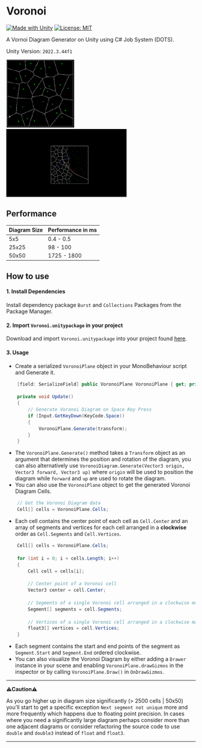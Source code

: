 # Voronoi
[![Made with Unity](https://img.shields.io/badge/Made%20with-Unity-57b9d3.svg?style=flat&logo=unity)](https://unity3d.com)
[![License: MIT](https://img.shields.io/badge/License-MIT-yellow.svg)](https://opensource.org/licenses/MIT)

A Vornoi Diagram Generator on Unity using C# Job System (DOTS).

Unity Version: `2022.3.44f1`

![drawing.gif](docs/diagram.png) ![drawing.gif](docs/drawing.gif)

## Performance

| Diagram Size | Performance in ms |
|--------------|-------------------|
| 5x5          | 0.4 - 0.5         |
| 25x25        | 98 - 100          |
| 50x50        | 1725 - 1800       |

## How to use
#### 1. Install Dependencies
Install dependency package `Burst` and `Collections` Packages from the Package Manager.
#### 2. Import `Voronoi.unitypackage` in your project
Download and import `Voronoi.unitypackage` into your project found [here](https://github.com/rob1997/Voronoi/releases/).
#### 3. Usage
- Create a serialized `VoronoiPlane` object in your MonoBehaviour script and Generate it.
```csharp
    [field: SerializeField] public VoronoiPlane VoronoiPlane { get; private set; }

    private void Update()
    {
        // Generate Voronoi Diagram on Space Key Press
        if (Input.GetKeyDown(KeyCode.Space))
        {
            VoronoiPlane.Generate(transform);
        }
    }
```
- The `VoronoiPlane.Generate()` method takes a `Transform` object as an argument that determines the position and rotation of the diagram, you can also alternatively use `VoronoiDiagram.Generate(Vector3 origin, Vector3 forward, Vector3 up)` where `origin` will be used to position the diagram while `forward` and `up` are used to rotate the diagram.
- You can also use the `VoronoiPlane` object to get the generated Voronoi Diagram Cells.
```csharp
    // Get the Voronoi Diagram data
    Cell[] cells = VoronoiPlane.Cells;
```
- Each cell contains the center point of each cell as `Cell.Center` and an array of segments and vertices for each cell arranged in a **clockwise** order as `Cell.Segments` and `Cell.Vertices`.
```csharp
    Cell[] cells = VoronoiPlane.Cells;
    
    for (int i = 0; i < cells.Length; i++)
    {
        Cell cell = cells[i];
        
        // Center point of a Voronoi cell
        Vector3 center = cell.Center;
        
        // Segments of a single Voronoi cell arranged in a clockwise manner
        Segment[] segments = cell.Segments;
        
        // Vertices of a single Voronoi cell arranged in a clockwise manner
        float3[] vertices = cell.Vertices;
    }
``` 
- Each segment contains the start and end points of the segment as `Segment.Start` and `Segment.End` ordered clockwise.
- You can also visualize the Voronoi Diagram by either adding a `Drawer` instance in your scene and enabling `VoronoiPlane.drawGizmos` in the inspector or by calling `VoronoiPlane.Draw()` in `OnDrawGizmos`.

---

**⚠️Caution⚠️**

As you go higher up in diagram size significantly (> 2500 cells | 50x50) you'll start to get a specific exception `Next segment not unique` more and more frequently which happens due to floating point precision. In cases where you need a significantly large diagram perhaps consider more than one adjacent diagrams or consider refactoring the source code to use `double` and `double3` instead of `float` and `float3`.

---